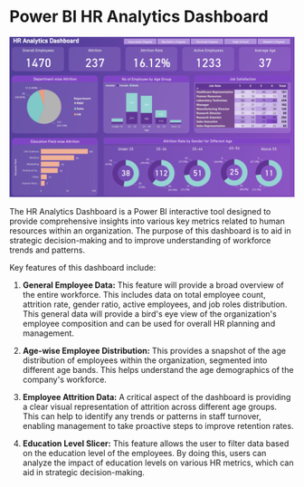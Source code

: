 # Power BI HR Analytics Dashboard

<p align="center">
  <img src="./hr_analytics_dashboard.png" alt="HR Analytics Dashboard">
</p>

The HR Analytics Dashboard is a Power BI interactive tool designed to provide comprehensive insights into various key metrics related to human resources within an organization. The purpose of this dashboard is to aid in strategic decision-making and to improve understanding of workforce trends and patterns.

Key features of this dashboard include:
 
1. **General Employee Data:** This feature will provide a broad overview of the entire workforce. This includes data on total employee count, attrition rate, gender ratio, active employees, and job roles distribution. This general data will provide a bird's eye view of the organization's employee composition and can be used for overall HR planning and management.

2. **Age-wise Employee Distribution:** This provides a snapshot of the age distribution of employees within the organization, segmented into different age bands. This helps understand the age demographics of the company's workforce.

3. **Employee Attrition Data:** A critical aspect of the dashboard is providing a clear visual representation of attrition across different age groups. This can help to identify any trends or patterns in staff turnover, enabling management to take proactive steps to improve retention rates.

4. **Education Level Slicer:** This feature allows the user to filter data based on the education level of the employees. By doing this, users can analyze the impact of education levels on various HR metrics, which can aid in strategic decision-making.